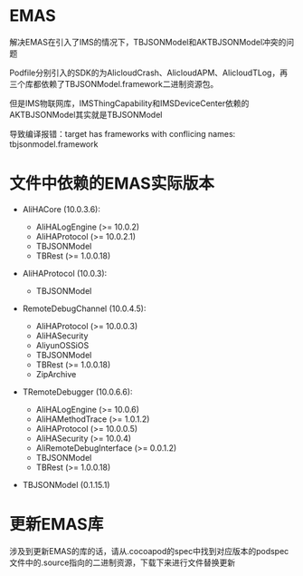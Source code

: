 # EMAS

解决EMAS在引入了IMS的情况下，TBJSONModel和AKTBJSONModel冲突的问题

Podfile分别引入的SDK的为AlicloudCrash、AlicloudAPM、AlicloudTLog，再三个库都依赖了TBJSONModel.framework二进制资源包。

但是IMS物联网库，IMSThingCapability和IMSDeviceCenter依赖的AKTBJSONModel其实就是TBJSONModel

导致编译报错：target has frameworks with conflicing names: tbjsonmodel.framework

# 文件中依赖的EMAS实际版本

- AliHACore (10.0.3.6):
    - AliHALogEngine (>= 10.0.2)
    - AliHAProtocol (>= 10.0.2.1)
    - TBJSONModel
    - TBRest (>= 1.0.0.18)


- AliHAProtocol (10.0.3):
    - TBJSONModel


- RemoteDebugChannel (10.0.4.5):
    - AliHAProtocol (>= 10.0.0.3)
    - AliHASecurity
    - AliyunOSSiOS
    - TBJSONModel
    - TBRest (>= 1.0.0.18)
    - ZipArchive

- TRemoteDebugger (10.0.6.6):
    - AliHALogEngine (>= 10.0.6)
    - AliHAMethodTrace (>= 1.0.1.2)
    - AliHAProtocol (>= 10.0.0.5)
    - AliHASecurity (>= 10.0.4)
    - AliRemoteDebugInterface (>= 0.0.1.2)
    - TBJSONModel
    - TBRest (>= 1.0.0.18)


- TBJSONModel (0.1.15.1)


# 更新EMAS库

涉及到更新EMAS的库的话，请从.cocoapod的spec中找到对应版本的podspec文件中的.source指向的二进制资源，下载下来进行文件替换更新


